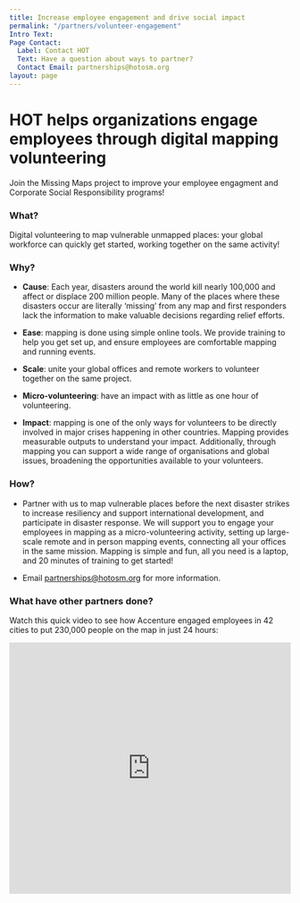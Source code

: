 ```yaml
---
title: Increase employee engagement and drive social impact
permalink: "/partners/volunteer-engagement"
Intro Text: 
Page Contact:
  Label: Contact HOT
  Text: Have a question about ways to partner?
  Contact Email: partnerships@hotosm.org
layout: page
---
```


# HOT helps organizations engage employees through digital mapping volunteering  



Join the Missing Maps project to improve your employee engagment and Corporate Social Responsibility programs!

### What?

Digital volunteering to map vulnerable unmapped places: your global workforce can quickly get started, working together on the same activity!
 
### Why?
* **Cause**: Each year, disasters around the world kill nearly 100,000 and affect or displace 200 million people. Many of the places where these disasters occur are literally ‘missing’ from any map and first responders lack the information to make valuable decisions regarding relief efforts.

* **Ease**: mapping is done using simple online tools. We provide training to help you get set up, and ensure employees are comfortable mapping and running events.

* **Scale**: unite your global offices and remote workers to volunteer together on the same project.

* **Micro-volunteering**: have an impact with as little as one hour of volunteering.

* **Impact**: mapping is one of the only ways for volunteers to be directly involved in major crises happening in other countries. Mapping provides measurable outputs to understand your impact. Additionally, through mapping you can support a wide range of organisations and global issues, broadening the opportunities available to your volunteers.

### How?

* Partner with us to map vulnerable places before the next disaster strikes to increase resiliency and support international development, and participate in disaster response. We will support you to engage your employees in mapping as a micro-volunteering activity, setting up large-scale remote and in person mapping events, connecting all your offices in the same mission. Mapping is simple and fun, all you need is a laptop, and 20 minutes of training to get started!

* Email [partnerships@hotosm.org](mailto:partnerships@hotosm.org) for more information.

### What have other partners done?
Watch this quick video to see how Accenture engaged employees in 42 cities to put 230,000 people on the map in just 24 hours:

<iframe width="100%" height="450" src="https://www.youtube.com/embed/tHr6Pf4W_gg" frameborder="0" allow="autoplay; encrypted-media" allowfullscreen></iframe>